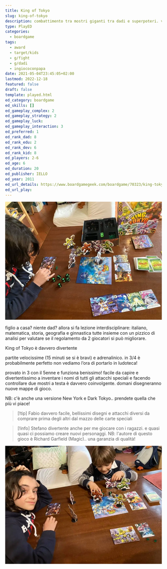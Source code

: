 ```yaml
---
title: King of Tokyo
slug: king-of-tokyo
description: combattimento tra mostri giganti tra dadi e superpoteri. veloce e divertente
type: PlayED
categories:
  - boardgame
tags:
  - award
  - target/kids
  - g/fight
  - g/dadi
  - ingiococonpapa
date: 2021-05-04T23:45:05+02:00
lastmod: 2022-12-18
featured: false
draft: false
template: played.html
ed_category: boardgame
ed_skills: []
ed_gameplay_complex: 2
ed_gameplay_strategy: 2
ed_gameplay_luck: 
ed_gameplay_interaction: 3
ed_preferred: 1
ed_rank_dad: 8
ed_rank_edu: 2
ed_rank_dev: 6
ed_rank_kid: 8
ed_players: 2-6
ed_age: 6
ed_duration: 20
ed_publisher: IELLO
ed_year: 2011
ed_url_details: https://www.boardgamegeek.com/boardgame/70323/king-tokyo
ed_url_play:
---
```


![](../../assets/img/played/boardgame/king-of-tokyo.webp)

figlio a casa? niente dad? allora si fa lezione interdisciplinare: italiano, matematica, storia, geografia e ginnastica tutte insieme con un pizzico di analisi per valutare se il regolamento da 2 giocatori si può migliorare.

King of Tokyo è davvero divertente

partite velocissime (15 minuti se si è bravi) e adrenalinico. in 3/4 è probabilmente perfetto non vediamo l’ora di portarlo in ludoteca!

provato in 3 con il 5enne e funziona benissimo! facile da capire e divertentissimo a inventare i nomi di tutti gli attacchi speciali e facendo controllare due mostri a testa è davvero coinvolgente. domani disegneranno nuove mappe di gioco.

NB: c'è anche una versione New York e Dark Tokyo.. prendete quella che più vi piace!

> [!tip] Fabio davvero facile, bellissimi disegni e attacchi diversi da comprare prima degli altri dal mazzo delle carte speciali

> [!info] Stefano divertente anche per me giocare con i ragazzi. e quasi quasi ci possiamo creare nuovi personaggi. NB: l'autore di questo gioco è Richard Garfield (Magic).. una garanzia di qualità!

![king-tokyo-featured](../../assets/img/played/boardgame-new/king-tokyo-featured.webp)
